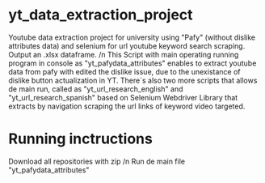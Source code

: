# yt_data_extraction_project
Youtube data extraction project for university using "Pafy" (without dislike attributes data) and selenium for url youtube keyword search scraping. Output an .xlsx dataframe. /n
This Script with main operating running program in console as "yt_pafydata_attributes" enables to extract youtube data from pafy with edited the dislike issue, due to the unexistance of dislike button actualization in YT. There`s also two more scripts that allows de main run, called as "yt_url_research_english" and "yt_url_research_spanish" based on Selenium Webdriver Library that extracts by navigation scraping the url links of keyword video targeted.

# Running inctructions
Download all repositories with zip /n
Run de main file "yt_pafydata_attributes"
